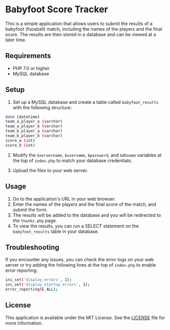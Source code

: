# Babyfoot Score Tracker

This is a simple application that allows users to submit the results of a babyfoot (foosball) match, including the names of the players and the final score. The results are then stored in a database and can be viewed at a later time.

## Requirements

- PHP 7.0 or higher
- MySQL database

## Setup

1. Set up a MySQL database and create a table called `babyfoot_results` with the following structure:


```bash
date (datetime)
team_a_player_a (varchar)
team_a_player_b (varchar)
team_b_player_a (varchar)
team_b_player_b (varchar)
score_a (int)
score_b (int)
```
2. Modify the `$servername`, `$username`, `$password`, and `$dbname` variables at the top of `index.php` to match your database credentials.

3. Upload the files to your web server.

## Usage

1. Go to the application's URL in your web browser.
2. Enter the names of the players and the final score of the match, and submit the form.
3. The results will be added to the database and you will be redirected to the `thanks.php` page.
4. To view the results, you can run a SELECT statement on the `babyfoot_results` table in your database.

## Troubleshooting

If you encounter any issues, you can check the error logs on your web server or try adding the following lines at the top of `index.php` to enable error reporting:

```bash
ini_set('display_errors', 1);
ini_set('display_startup_errors', 1);
error_reporting(E_ALL);
```

## License

This application is available under the MIT License. See the [LICENSE](LICENSE) file for more information.
